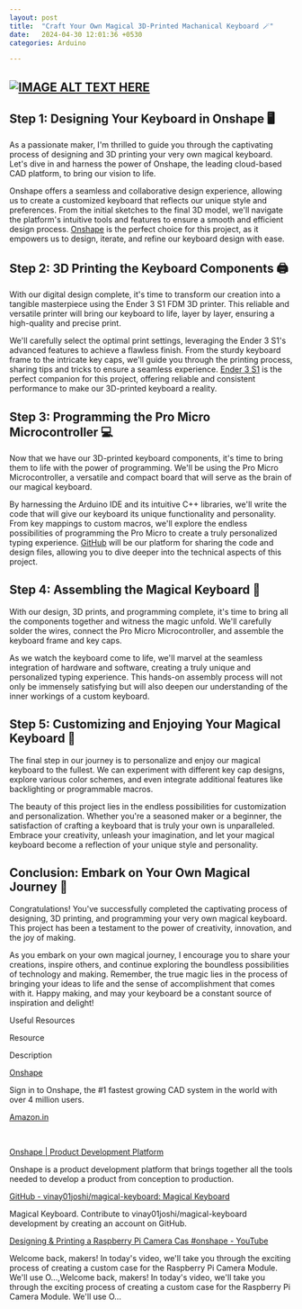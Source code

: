 ```yaml
---
layout: post
title:  "Craft Your Own Magical 3D-Printed Machanical Keyboard 🪄"
date:   2024-04-30 12:01:36 +0530
categories: Arduino

---
```



[![IMAGE ALT TEXT HERE](https://img.youtube.com/vi/n7pIiyVHTEE/0.jpg)](https://www.youtube.com/watch?v=n7pIiyVHTEE)
---


Step 1: Designing Your Keyboard in Onshape 🖥️
----------------------------------------------

As a passionate maker, I'm thrilled to guide you through the captivating process of designing and 3D printing your very own magical keyboard. Let's dive in and harness the power of Onshape, the leading cloud-based CAD platform, to bring our vision to life.

Onshape offers a seamless and collaborative design experience, allowing us to create a customized keyboard that reflects our unique style and preferences. From the initial sketches to the final 3D model, we'll navigate the platform's intuitive tools and features to ensure a smooth and efficient design process. [Onshape](https://www.onshape.com/) is the perfect choice for this project, as it empowers us to design, iterate, and refine our keyboard design with ease.

Step 2: 3D Printing the Keyboard Components 🖨️
-----------------------------------------------

With our digital design complete, it's time to transform our creation into a tangible masterpiece using the Ender 3 S1 FDM 3D printer. This reliable and versatile printer will bring our keyboard to life, layer by layer, ensuring a high-quality and precise print.

We'll carefully select the optimal print settings, leveraging the Ender 3 S1's advanced features to achieve a flawless finish. From the sturdy keyboard frame to the intricate key caps, we'll guide you through the printing process, sharing tips and tricks to ensure a seamless experience. [Ender 3 S1](https://amzn.to/3OD1YFS) is the perfect companion for this project, offering reliable and consistent performance to make our 3D-printed keyboard a reality.

Step 3: Programming the Pro Micro Microcontroller 💻
----------------------------------------------------

Now that we have our 3D-printed keyboard components, it's time to bring them to life with the power of programming. We'll be using the Pro Micro Microcontroller, a versatile and compact board that will serve as the brain of our magical keyboard.

By harnessing the Arduino IDE and its intuitive C++ libraries, we'll write the code that will give our keyboard its unique functionality and personality. From key mappings to custom macros, we'll explore the endless possibilities of programming the Pro Micro to create a truly personalized typing experience. [GitHub](https://github.com/vinay01joshi/magical-keyboard) will be our platform for sharing the code and design files, allowing you to dive deeper into the technical aspects of this project.

Step 4: Assembling the Magical Keyboard 🔧
------------------------------------------

With our design, 3D prints, and programming complete, it's time to bring all the components together and witness the magic unfold. We'll carefully solder the wires, connect the Pro Micro Microcontroller, and assemble the keyboard frame and key caps.

As we watch the keyboard come to life, we'll marvel at the seamless integration of hardware and software, creating a truly unique and personalized typing experience. This hands-on assembly process will not only be immensely satisfying but will also deepen our understanding of the inner workings of a custom keyboard.

Step 5: Customizing and Enjoying Your Magical Keyboard 🎨
---------------------------------------------------------

The final step in our journey is to personalize and enjoy our magical keyboard to the fullest. We can experiment with different key cap designs, explore various color schemes, and even integrate additional features like backlighting or programmable macros.

The beauty of this project lies in the endless possibilities for customization and personalization. Whether you're a seasoned maker or a beginner, the satisfaction of crafting a keyboard that is truly your own is unparalleled. Embrace your creativity, unleash your imagination, and let your magical keyboard become a reflection of your unique style and personality.

Conclusion: Embark on Your Own Magical Journey 🌟
-------------------------------------------------

Congratulations! You've successfully completed the captivating process of designing, 3D printing, and programming your very own magical keyboard. This project has been a testament to the power of creativity, innovation, and the joy of making.

As you embark on your own magical journey, I encourage you to share your creations, inspire others, and continue exploring the boundless possibilities of technology and making. Remember, the true magic lies in the process of bringing your ideas to life and the sense of accomplishment that comes with it. Happy making, and may your keyboard be a constant source of inspiration and delight!

Useful Resources  

Resource

Description

[Onshape](https://cad.onshape.com/documents/f86bb58f4ad619be9408fd4a/w/3039698da2816eb403399c83/e/2d642ed99edb700462a69201?renderMode=0&uiState=65b4bc50d1a9bb7b85a620ed)

Sign in to Onshape, the #1 fastest growing CAD system in the world with over 4 million users.

[Amazon.in](https://amzn.to/3OD1YFS)

 

[Onshape | Product Development Platform](https://www.onshape.com/)

Onshape is a product development platform that brings together all the tools needed to develop a product from conception to production.

[GitHub - vinay01joshi/magical-keyboard: Magical Keyboard](https://github.com/vinay01joshi/magical-keyboard)

Magical Keyboard. Contribute to vinay01joshi/magical-keyboard development by creating an account on GitHub.

[Designing & Printing a Raspberry Pi Camera Cas #onshape - YouTube](https://www.youtube.com/watch?v=wzoksWCTyGY&t=62s)

Welcome back, makers! In today's video, we'll take you through the exciting process of creating a custom case for the Raspberry Pi Camera Module. We'll use O...,Welcome back, makers! In today's video, we'll take you through the exciting process of creating a custom case for the Raspberry Pi Camera Module. We'll use O...
